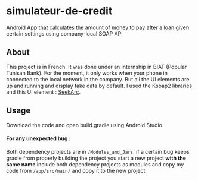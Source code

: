 # simulateur-de-credit
Android App that calculates the amount of money to pay after a loan given certain settings using company-local SOAP API 

## About
This project is in French. It was done under an internship in BIAT (Popular Tunisan Bank). For the moment, it only works when your phone in connected to the local network in the company.
But all the UI elements are up and running and display fake data by default.
I used the Ksoap2 libraries and this UI element : [SeekArc](https://github.com/neild001/SeekArc).

## Usage
Download the code and open build.gradle using Android Studio.
#### For any unexpected bug : 
Both dependency projects are in `/Modules_and_Jars`.
if a certain bug keeps gradle from properly building the project you start a new project **with the same name** include both dependency projects as modules and copy my code from `/app/src/main/` and copy it to the new project.
